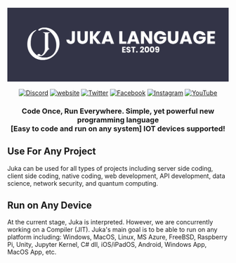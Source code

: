 <p align="center">
  
  [![Juka](https://raw.githubusercontent.com/TechPenguineer/jukaGithub/main/profile/Untitled-1.png)](https://jukalang.com)
    
  <center>
  
  [![Discord](https://img.shields.io/badge/Discord-5865F2?style=for-the-badge&logo=discord&logoColor=white)](https://discord.gg/MsKWsErzfp)
  [![website](https://img.shields.io/badge/website-000000?style=for-the-badge&logo=About.me&logoColor=white)](https://jukalang.com)
  [![Twitter](https://img.shields.io/badge/Twitter-1DA1F2?style=for-the-badge&logo=twitter&logoColor=white)](https://twitter.com/@jukalang)
  [![Facebook](https://img.shields.io/badge/Facebook-1877F2?style=for-the-badge&logo=facebook&logoColor=white)](https://www.facebook.com/jukalang)
  [![Instagram](https://img.shields.io/badge/Instagram-E4405F?style=for-the-badge&logo=instagram&logoColor=white)](https://www.instagram.com/jukalanguage/)
  [![YouTube](https://img.shields.io/badge/YouTube-FF0000?style=for-the-badge&logo=youtube&logoColor=white)](https://www.youtube.com/channel/UCRkKqD0fnuVAJLJe9p4ZiKQ)
  
  </center>

  <h3 align="center"><b>Code Once, Run Everywhere. Simple, yet powerful new programming language</b> <br> [Easy to code and run on any system] IOT devices supported!</h3>

</p>

## Use For Any Project
Juka can be used for all types of projects including server side coding, client side coding, native coding, web development, API development, data science, network security, and quantum computing.


## Run on Any Device
At the current stage, Juka is interpreted. However, we are concurrently working on a Compiler (JIT). Juka's main goal is to be able to run on any platform including:
Windows, MacOS, Linux, MS Azure, FreeBSD, Raspberry Pi, Unity, Jupyter Kernel, C# dll, iOS/iPadOS, Android, Windows App, MacOS App, etc.
